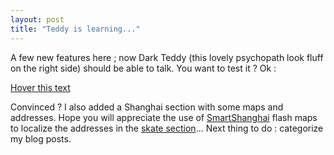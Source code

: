 ```yaml
---
layout: post
title: "Teddy is learning..."
---
```


A few new features here ; now Dark Teddy (this lovely psychopath look fluff on the right side) should be able to talk. You want to test it ? Ok :

<a class="button avatar-bubble" href="#" title="Congratulations : you are able to use a mouse... Seriously, what do you expect me to say for this ?">Hover this text</a>

Convinced ? I also added a Shanghai section with some maps and addresses. Hope you will appreciate the use of [SmartShanghai](http://www.smartshanghai.com) flash maps to localize the addresses in the [skate section](/shanghai/skate)... Next thing to do : categorize my blog posts.